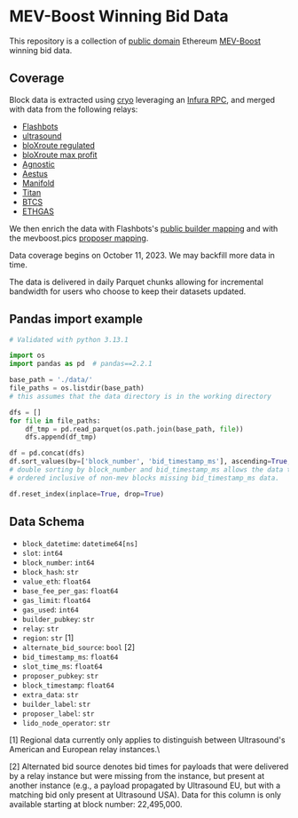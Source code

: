 # MEV-Boost Winning Bid Data

This repository is a collection of [public domain](https://creativecommons.org/public-domain/cc0/) Ethereum [MEV-Boost](https://boost.flashbots.net/) winning bid data.

## Coverage

Block data is extracted using [cryo](https://github.com/paradigmxyz/cryo) leveraging an [Infura RPC](https://www.infura.io/), and merged with data from the following relays: 
- [Flashbots](https://boost-relay.flashbots.net/) 
- [ultrasound](https://relay.ultrasound.money/)
- [bloXroute regulated](https://bloxroute.regulated.blxrbdn.com/)
- [bloXroute max profit](https://bloxroute.max-profit.blxrbdn.com)
- [Agnostic](https://agnostic-relay.net/)
- [Aestus](https://mainnet.aestus.live/)
- [Manifold](https://mainnet-relay.securerpc.com/)
- [Titan](https://titanrelay.xyz/)
- [BTCS](https://relay-website.btcs.com/)
- [ETHGAS](https://relay.ethgas.com/)

We then enrich the data with Flashbots's [public builder mapping](https://datasets.flashbots.net/) and with the mevboost.pics [proposer mapping](https://mevboost.pics/data.html). 

Data coverage begins on October 11, 2023. We may backfill more data in time.

The data is delivered in daily Parquet chunks allowing for incremental bandwidth for users who choose to keep their datasets updated.

## Pandas import example

```python 
# Validated with python 3.13.1

import os
import pandas as pd  # pandas==2.2.1

base_path = './data/'
file_paths = os.listdir(base_path)
# this assumes that the data directory is in the working directory

dfs = []
for file in file_paths:
    df_tmp = pd.read_parquet(os.path.join(base_path, file))
    dfs.append(df_tmp)

df = pd.concat(dfs)
df.sort_values(by=['block_number', 'bid_timestamp_ms'], ascending=True, inplace=True)
# double sorting by block_number and bid_timestamp_ms allows the data to stay 
# ordered inclusive of non-mev blocks missing bid_timestamp_ms data.

df.reset_index(inplace=True, drop=True)
```

## Data Schema

- `block_datetime`: `datetime64[ns]`
- `slot`: `int64`
- `block_number`: `int64`
- `block_hash`: `str`
- `value_eth`: `float64`
- `base_fee_per_gas`: `float64`
- `gas_limit`: `float64`
- `gas_used`: `int64`
- `builder_pubkey`: `str`
- `relay`: `str`
- `region`: `str` [1]
- `alternate_bid_source`: `bool` [2]
- `bid_timestamp_ms`: `float64`
- `slot_time_ms`: `float64`
- `proposer_pubkey`: `str`
- `block_timestamp`: `float64`
- `extra_data`: `str`
- `builder_label`: `str`
- `proposer_label`: `str`
- `lido_node_operator`: `str`

[1] Regional data currently only applies to distinguish between Ultrasound's American and European relay instances.\

[2] Alternated bid source denotes bid times for payloads that were delivered by a relay instance but were missing from the instance, but present at another instance (e.g., a payload propagated by Ultrasound EU, but with a matching bid only present at Ultrasound USA). Data for this column is only available starting at block number: 22,495,000.
